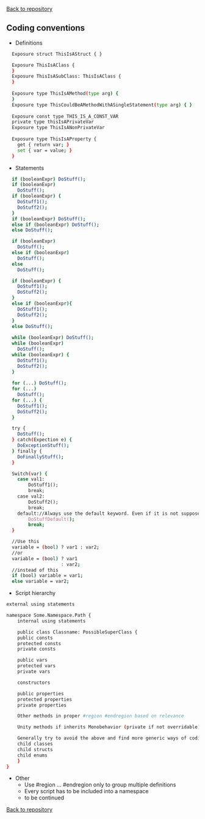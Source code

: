 
[Back to repository]

Coding conventions
------------------------------------------------------------------------------------------------
- Definitions
```sh
  Exposure struct ThisIsAStruct { }

  Exposure ThisIsAClass {
  }
  Exposure ThisIsASubClass: ThisIsAClass {
  }
  
  Exposure type ThisIsAMethod(type arg) {
  }
  Exposure type ThisCouldBeAMethodWithASingleStatement(type arg) { }
  
  Exposure const type THIS_IS_A_CONST_VAR
  private type thisIsAPrivateVar
  Exposure type ThisIsANonPrivateVar
  
  Exposure type ThisIsAProperty {
    get { return var; }
    set { var = value; }
  }
```
- Statements
```sh
  if (booleanExpr) DoStuff();
  if (booleanExpr)
    DoStuff();
  if (booleanExpr) {
    DoStuff1();
    DoStuff2();
  }
  if (booleanExpr) DoStuff();
  else if (booleanExpr) DoStuff();
  else DoStuff();

  if (booleanExpr)
    DoStuff();
  else if (booleanExpr)
    DoStuff();
  else
    DoStuff();

  if (booleanExpr) {
    DoStuff1();
    DoStuff2();
  }
  else if (booleanExpr){
    DoStuff1();
    DoStuff2();
  }
  else DoStuff();
  
  while (booleanExpr) DoStuff();
  while (booleanExpr)
    DoStuff();
  while (booleanExpr) {
    DoStuff1();
    DoStuff2();
  }
  
  for (...) DoStuff();
  for (...)
    DoStuff();
  for (...) {
    DoStuff1();
    DoStuff2();
  }

  try {
  	DoStuff();
  } catch(Expection e) {
  	DoExceptionStuff();
  } finally {
  	DoFinallyStuff();
  }

  Switch(var) {
  	case val1:
  		DoStuff1();
  		break;
	case val2:
  		DoStuff2();
  		break;
  	default://Always use the default keyword. Even if it is not supposed to enter there, just log an error message in there
  		DoStuffDefault();
  		break;
  }

  //Use this
  variable = (bool) ? var1 : var2;
  //or
  variable = (bool) ? var1
  					: var2;
  //instead of this
  if (bool) variable = var1;
  else variable = var2;
```
- Script hierarchy
```sh
external using statements

namespace Some.Namespace.Path {
    internal using statements

    public class Classname: PossibleSuperClass {
  	public consts
  	protected consts
  	private consts

  	public vars
  	protected vars
  	private vars

  	constructors

  	public properties
  	protected properties
  	private properties

  	Other methods in proper #region #endregion based on relevance

  	Unity methods if inherits Monobehavior (private if not overridable)

  	Generally try to avoid the above and find more generic ways of coding but if very needed
  	child classes
    child structs
    child enums
    }
}

```
- Other
  - Use #region ... #endregion only to group multiple definitions
  - Every script has to be included into a namespace
  - to be continued

[Back to repository]

[Back to repository]: https://github.com/PokemonNxtDevStudio/PokemonNXTPhoton